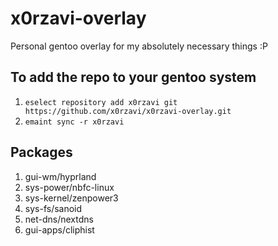 # x0rzavi-overlay
Personal gentoo overlay for my absolutely necessary things :P

## To add the repo to your gentoo system
1. ```eselect repository add x0rzavi git https://github.com/x0rzavi/x0rzavi-overlay.git```
2. ```emaint sync -r x0rzavi```

## Packages
1. gui-wm/hyprland
2. sys-power/nbfc-linux
3. sys-kernel/zenpower3
4. sys-fs/sanoid
5. net-dns/nextdns
6. gui-apps/cliphist
